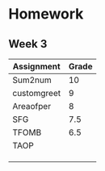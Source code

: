 # Homework

## Week 3
|Assignment | Grade |
|-----------|-------|
| Sum2num   | 10    |
|customgreet| 9     |
| Areaofper | 8     |
| SFG       | 7.5   |
| TFOMB     | 6.5   |
| TAOP      |       | 
|           |       |
|           |       |
|           |       |